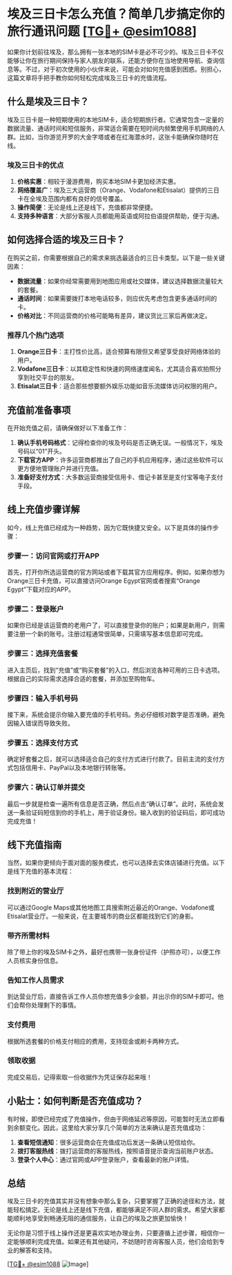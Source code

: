 # 埃及三日卡怎么充值？简单几步搞定你的旅行通讯问题 [[TG💪+ @esim1088](https://t.me/s/esim1088)]

如果你计划前往埃及，那么拥有一张本地的SIM卡是必不可少的。埃及三日卡不仅能够让你在旅行期间保持与家人朋友的联系，还能方便你在当地使用导航、查询信息等。不过，对于初次使用的小伙伴来说，可能会对如何充值感到困惑。别担心，这篇文章将手把手教你如何轻松完成埃及三日卡的充值流程。

## 什么是埃及三日卡？

埃及三日卡是一种短期使用的本地SIM卡，适合短期旅行者。它通常包含一定量的数据流量、通话时间和短信服务，非常适合需要在短时间内频繁使用手机网络的人群。比如，当你游览开罗的大金字塔或者在红海潜水时，这张卡能确保你随时在线。

### 埃及三日卡的优点

1. **价格实惠**：相较于漫游费用，购买本地SIM卡更加经济实惠。
2. **网络覆盖广**：埃及三大运营商（Orange、Vodafone和Etisalat）提供的三日卡在全埃及范围内都有良好的信号覆盖。
3. **操作简便**：无论是线上还是线下，充值都非常便捷。
4. **支持多种语言**：大部分客服人员都能用英语或阿拉伯语提供帮助，便于沟通。

## 如何选择合适的埃及三日卡？

在购买之前，你需要根据自己的需求来挑选最适合的三日卡类型。以下是一些关键因素：

- **数据流量**：如果你经常需要用到地图应用或社交媒体，建议选择数据流量较大的套餐。
- **通话时间**：如果需要拨打本地电话较多，则应优先考虑包含更多通话时间的卡。
- **价格对比**：不同运营商的价格可能略有差异，建议货比三家后再做决定。

### 推荐几个热门选项

1. **Orange三日卡**：主打性价比高，适合预算有限但又希望享受良好网络体验的用户。
2. **Vodafone三日卡**：以其稳定性和快速的网络速度闻名，尤其适合喜欢拍照分享到社交平台的朋友。
3. **Etisalat三日卡**：适合那些想要额外娱乐功能如音乐流媒体访问权限的用户。

## 充值前准备事项

在开始充值之前，请确保做好以下准备工作：

1. **确认手机号码格式**：记得检查你的埃及号码是否正确无误。一般情况下，埃及号码以“01”开头。
2. **下载官方APP**：许多运营商都推出了自己的手机应用程序，通过这些软件可以更方便地管理账户并进行充值。
3. **准备好支付方式**：大多数运营商接受信用卡、借记卡甚至是支付宝等电子支付手段。

## 线上充值步骤详解

如今，线上充值已经成为一种趋势，因为它既快捷又安全。以下是具体的操作步骤：

### 步骤一：访问官网或打开APP

首先，打开你所选运营商的官方网站或者下载其官方应用程序。例如，如果你想为Orange三日卡充值，可以直接访问Orange Egypt官网或者搜索“Orange Egypt”下载对应的APP。

### 步骤二：登录账户

如果你已经是该运营商的老用户了，可以直接登录你的账户；如果是新用户，则需要注册一个新的账号。注册过程通常很简单，只需填写基本信息即可完成。

### 步骤三：选择充值套餐

进入主页后，找到“充值”或“购买套餐”的入口，然后浏览各种可用的三日卡选项。根据自己的实际需求选择合适的套餐，并添加至购物车。

### 步骤四：输入手机号码

接下来，系统会提示你输入要充值的手机号码。务必仔细核对数字是否准确，避免因输入错误而导致失败。

### 步骤五：选择支付方式

确定好套餐之后，就可以选择适合自己的支付方式进行付款了。目前主流的支付方式包括信用卡、PayPal以及本地银行转账等。

### 步骤六：确认订单并提交

最后一步就是检查一遍所有信息是否正确，然后点击“确认订单”。此时，系统会发送一条验证码短信到你的手机上，用于验证身份。输入收到的验证码后，即可成功完成充值！

## 线下充值指南

当然，如果你更倾向于面对面的服务模式，也可以选择去实体店铺进行充值。以下是线下充值的基本流程：

### 找到附近的营业厅

可以通过Google Maps或其他地图工具搜索附近最近的Orange、Vodafone或Etisalat营业厅。一般来说，在主要城市的商业区都能找到它们的身影。

### 带齐所需材料

除了带上你的埃及SIM卡之外，最好也携带一张身份证件（护照亦可），以便工作人员核实身份信息。

### 告知工作人员需求

到达营业厅后，直接告诉工作人员你想充值多少金额，并出示你的SIM卡即可。他们会帮你处理剩下的事情。

### 支付费用

根据所选套餐的价格支付相应的费用，支持现金或刷卡两种方式。

### 领取收据

完成交易后，记得索取一份收据作为凭证保存起来哦！

## 小贴士：如何判断是否充值成功？

有时候，即使已经完成了充值操作，但由于网络延迟等原因，可能暂时无法立即看到余额变化。因此，这里给大家分享几个简单的方法来确认是否充值成功：

1. **查看短信通知**：很多运营商会在充值成功后发送一条确认短信给你。
2. **拨打客服热线**：拨打运营商的客服热线，按照语音提示查询当前账户状态。
3. **登录个人中心**：通过官网或APP登录账户，查看最新的账户详情。

## 总结

埃及三日卡的充值其实并没有想象中那么复杂，只要掌握了正确的途径和方法，就能轻松搞定。无论是线上还是线下充值，都能够满足不同人群的需求。希望大家都能顺利地享受到畅通无阻的通信服务，让自己的埃及之旅更加愉快！

无论你是习惯于线上操作还是更喜欢实地办理业务，只要遵循上述步骤，相信你一定能够顺利完成充值。如果还有其他疑问，不妨随时咨询客服人员，他们会给到专业的解答和支持。

[[TG💪+ @esim1088](https://t.me/s/esim1088) ![Image](https://i.postimg.cc/4NQfJmqS/Snipaste-2025-05-13-00-14-12.png)]